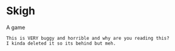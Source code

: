 # Skigh
A game
~~~~~~~~~~~~~~~~~~~~~~
This is VERY buggy and horrible and why are you reading this?
I kinda deleted it so its behind but meh.
